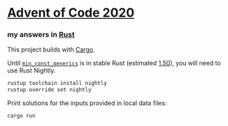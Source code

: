 # [Advent of Code 2020](https://adventofcode.com/2020)
### my answers in [Rust](https://www.rust-lang.org/)

This project builds with [Cargo](https://docs.rust-lang.org/cargo).

Until [`min_const_generics`](https://github.com/rust-lang/rust/issues/74878) is in stable Rust (estimated [1.50](https://github.com/rust-lang/rust/pull/79135)), you will need to use Rust Nightly.

```sh
rustup toolchain install nightly
rustup override set nightly
```

Print solutions for the inputs provided in local data files:

```sh
cargo run
```
